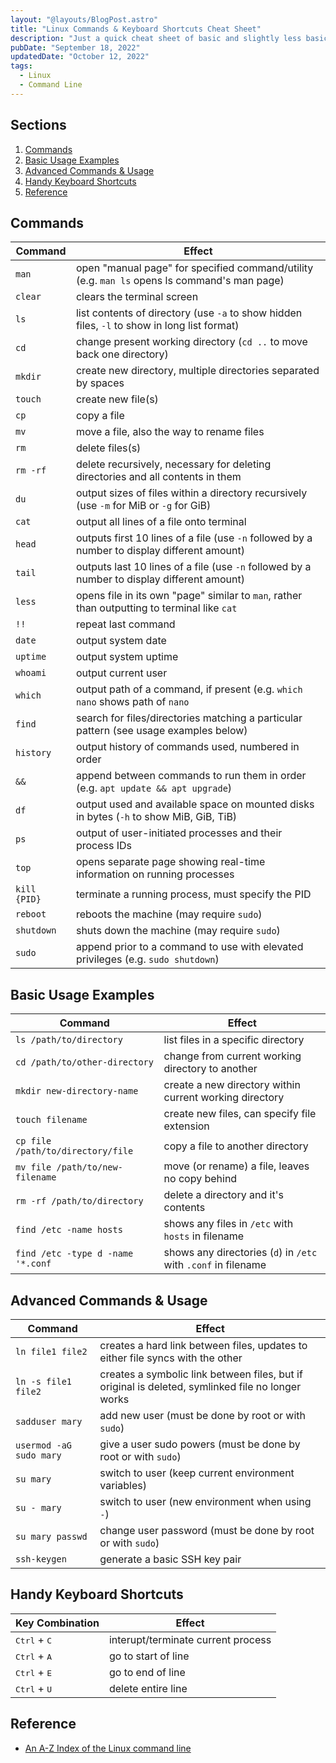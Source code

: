```yaml
---
layout: "@layouts/BlogPost.astro"
title: "Linux Commands & Keyboard Shortcuts Cheat Sheet"
description: "Just a quick cheat sheet of basic and slightly less basic Linux commands, as well as handy keyboard shortcuts, that I maintain for myself since I can't always remember them all."
pubDate: "September 18, 2022"
updatedDate: "October 12, 2022"
tags:
  - Linux
  - Command Line
---
```


## Sections

1. [Commands](#cmd)
2. [Basic Usage Examples](#basic)
3. [Advanced Commands & Usage](#adv)
4. [Handy Keyboard Shortcuts](#shortcuts)
5. [Reference](#ref)

<div id='cmd'/>

## Commands

| Command      | Effect                                                                                       |
| ------------ | -------------------------------------------------------------------------------------------- |
| `man`        | open "manual page" for specified command/utility (e.g. `man ls` opens ls command's man page) |
| `clear`      | clears the terminal screen                                                                   |
| `ls`         | list contents of directory (use `-a` to show hidden files, `-l` to show in long list format) |
| `cd`         | change present working directory (`cd ..` to move back one directory)                        |
| `mkdir`      | create new directory, multiple directories separated by spaces                               |
| `touch`      | create new file(s)                                                                           |
| `cp`         | copy a file                                                                                  |
| `mv`         | move a file, also the way to rename files                                                    |
| `rm`         | delete files(s)                                                                              |
| `rm -rf`     | delete recursively, necessary for deleting directories and all contents in them              |
| `du`         | output sizes of files within a directory recursively (use `-m` for MiB or `-g` for GiB)      |
| `cat`        | output all lines of a file onto terminal                                                     |
| `head`       | outputs first 10 lines of a file (use `-n` followed by a number to display different amount) |
| `tail`       | outputs last 10 lines of a file (use `-n` followed by a number to display different amount)  |
| `less`       | opens file in its own "page" similar to `man`, rather than outputting to terminal like `cat` |
| `!!`         | repeat last command                                                                          |
| `date`       | output system date                                                                           |
| `uptime`     | output system uptime                                                                         |
| `whoami`     | output current user                                                                          |
| `which`      | output path of a command, if present (e.g. `which nano` shows path of `nano`                 |
| `find`       | search for files/directories matching a particular pattern (see usage examples below)        |
| `history`    | output history of commands used, numbered in order                                           |
| `&&`         | append between commands to run them in order (e.g. `apt update && apt upgrade`)              |
| `df`         | output used and available space on mounted disks in bytes (`-h` to show MiB, GiB, TiB)       |
| `ps`         | output of user-initiated processes and their process IDs                                     |
| `top`        | opens separate page showing real-time information on running processes                       |
| `kill {PID}` | terminate a running process, must specify the PID                                            |
| `reboot`     | reboots the machine (may require `sudo`)                                                     |
| `shutdown`   | shuts down the machine (may require `sudo`)                                                  |
| `sudo`       | append prior to a command to use with elevated privileges (e.g. `sudo shutdown`)             |

<div id='basic'/>

## Basic Usage Examples

| Command                           | Effect                                                         |
| --------------------------------- | -------------------------------------------------------------- |
| `ls /path/to/directory`           | list files in a specific directory                             |
| `cd /path/to/other-directory`     | change from current working directory to another               |
| `mkdir new-directory-name`        | create a new directory within current working directory        |
| `touch filename`                  | create new files, can specify file extension                   |
| `cp file /path/to/directory/file` | copy a file to another directory                               |
| `mv file /path/to/new-filename`   | move (or rename) a file, leaves no copy behind                 |
| `rm -rf /path/to/directory`       | delete a directory and it's contents                           |
| `find /etc -name hosts`           | shows any files in `/etc` with `hosts` in filename             |
| `find /etc -type d -name '*.conf` | shows any directories (`d`) in `/etc` with `.conf` in filename |

<div id='adv'/>

## Advanced Commands & Usage

| Command                 | Effect                                                                                            |
| ----------------------- | ------------------------------------------------------------------------------------------------- |
| `ln file1 file2`        | creates a hard link between files, updates to either file syncs with the other                    |
| `ln -s file1 file2`     | creates a symbolic link between files, but if original is deleted, symlinked file no longer works |
| `sadduser mary`         | add new user (must be done by root or with `sudo`)                                                |
| `usermod -aG sudo mary` | give a user sudo powers (must be done by root or with `sudo`)                                     |
| `su mary`               | switch to user (keep current environment variables)                                               |
| `su - mary`             | switch to user (new environment when using `-`)                                                   |
| `su mary passwd`        | change user password (must be done by root or with `sudo`)                                        |
| `ssh-keygen`            | generate a basic SSH key pair                                                                     |

<div id='shortcuts'/>

## Handy Keyboard Shortcuts

| Key Combination                | Effect                             |
| ------------------------------ | ---------------------------------- |
| <kbd>Ctrl</kbd> + <kbd>C</kbd> | interupt/terminate current process |
| <kbd>Ctrl</kbd> + <kbd>A</kbd> | go to start of line                |
| <kbd>Ctrl</kbd> + <kbd>E</kbd> | go to end of line                  |
| <kbd>Ctrl</kbd> + <kbd>U</kbd> | delete entire line                 |

<div id='ref'/>

## Reference

- <a href="https://ss64.com/bash" target="_blank" rel="noopener noreferrer">An A-Z Index of the Linux command line</a>
